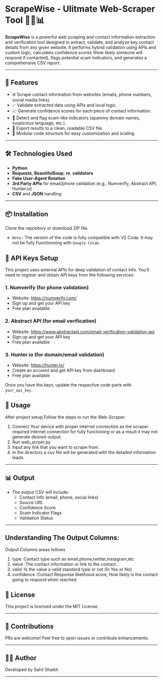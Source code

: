 
# ScrapeWise - Ulitmate Web-Scraper Tool 🕵️‍♂️📊

**ScrapeWise** is a powerful web scraping and contact information extraction and verification tool designed to extract, validate, and analyze key contact details from any given website. It performs hybrid validation using APIs and custom logic, calculates confidence scores (How likely someone will respond if contacted), flags potential scam indicators, and generates a comprehensive CSV report.

---

## 🔧 Features

- 🌐 Scrape contact information from websites (emails, phone numbers, social media links).
- ✅ Validate extracted data using APIs and local logic.
- 📈 Generate confidence scores for each piece of contact information.
- 🚨 Detect and flag scam-like indicators (spammy domain names, suspicious language, etc.).
- 📁 Export results to a clean, readable CSV file.
- 🧠 Modular code structure for easy customization and scaling.

---

## 🛠️ Technologies Used

- **Python**
- **Requests**, **BeautifulSoup**, **re**, **validators**
- **Fake User-Agent Rotation**
- **3rd Party APIs** for email/phone validation (e.g., Numverify, Abstract API, Hunter.io)
- **CSV** and **JSON** handling

---

## 📦 Installation
Clone the repository or download ZIP file.
- `Note` : The version of the code is fully compatible with VS Code. It may not be fully Functionning with `Google Colab`.

## 🔑 API Keys Setup

This project uses external APIs for deep validation of contact info. You’ll need to register and obtain API keys from the following services:

### 1. Numverify (for phone validation)
- Website: https://numverify.com/
- Sign up and get your API key
- Free plan available

### 2. Abstract API (for email verification)
- Website: https://www.abstractapi.com/email-verification-validation-api
- Sign up and get your API key
- Free plan available

### 3. Hunter.io (for domain/email validation)
- Website: https://hunter.io/
- Create an account and get API key from dashboard
- Free plan available

Once you have the keys, update the respective code parts with `your_api_key`.

## 🚀 Usage

After project setup,Follow the steps to run the Web-Scraper.
1. Connect Your device with proper internet connection as the scraper required internet connection for fully functioning or as a result it may not generate desired output.
2. Run web_scrper.py
3. Input any link that you want to scrape from.
4. In the directory a csv file will be generated with the detailed information leads.

---

## 📊 Output

- The output CSV will include:
  - Contact Info (email, phone, social links)
  - Source URL
  - Confidence Score
  - Scam Indicator Flags
  - Validation Status

---

## Understanding The Output Columns:
Output Columns areas follows
1. type	:Contact type such as email,phone,twitter,instagram,etc
2. value :The contact information or link to the contact.
3. valid :Is the value a valid standard type or not (In Yes or No)
4. confidence :Contact Response likelihood score, How likely is the contact going to respond when reached.


## 📄 License

This project is licensed under the MIT License.

---

## 🙌 Contributions

PRs are welcome! Feel free to open issues or contribute enhancements.

---

## 👨‍💻 Author

Developed by Sahil Shaikh

---
